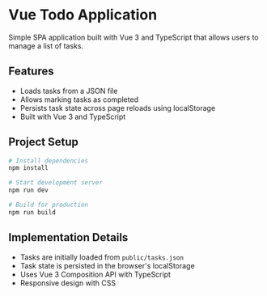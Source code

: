 # Vue Todo Application

Simple SPA application built with Vue 3 and TypeScript that allows users to manage a list of tasks.

## Features

- Loads tasks from a JSON file
- Allows marking tasks as completed
- Persists task state across page reloads using localStorage
- Built with Vue 3 and TypeScript

## Project Setup

```bash
# Install dependencies
npm install

# Start development server
npm run dev

# Build for production
npm run build
```

## Implementation Details

- Tasks are initially loaded from `public/tasks.json`
- Task state is persisted in the browser's localStorage
- Uses Vue 3 Composition API with TypeScript
- Responsive design with CSS